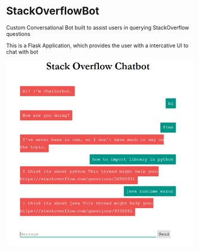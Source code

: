 # StackOverflowBot
Custom Conversational Bot built to assist users in querying StackOverflow questions 

This is a Flask Application, which provides the user with a intercative UI to chat with bot

![Screenshot of Application](coursera_final.PNG)
